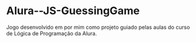 # Alura--JS-GuessingGame
Jogo desenvolvido em por mim como projeto guiado pelas aulas do curso de Lógica de Programação da Alura.
